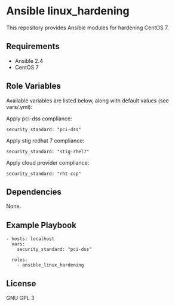 # Ansible linux_hardening

This repository provides Ansible modules for hardening CentOS 7.

## Requirements

*   Ansible 2.4
*   CentOS 7

## Role Variables

Available variables are listed below, along with default values (see vars/.yml):

Apply pci-dss compliance:
```
security_standard: "pci-dss"
```

Apply stig redhat 7 compliance:
```
security_standard: "stig-rhel7"
```

Apply cloud provider compliance:
```
security_standard: "rht-ccp"
```


## Dependencies

None.

## Example Playbook


```
- hosts: localhost
  vars:
    security_standard: "pci-dss"

  roles:
    - ansible_linux_hardening
```

## License
GNU GPL 3
